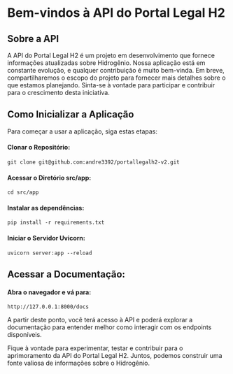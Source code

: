 # Bem-vindos à API do Portal Legal H2
## Sobre a API
A API do Portal Legal H2 é um projeto em desenvolvimento que fornece informações atualizadas sobre Hidrogênio. Nossa aplicação está em constante evolução, e qualquer contribuição é muito bem-vinda. Em breve, compartilharemos o escopo do projeto para fornecer mais detalhes sobre o que estamos planejando. Sinta-se à vontade para participar e contribuir para o crescimento desta iniciativa.

## Como Inicializar a Aplicação
Para começar a usar a aplicação, siga estas etapas:

#### Clonar o Repositório:
    git clone git@github.com:andre3392/portallegalh2-v2.git
#### Acessar o Diretório src/app:
    cd src/app
#### Instalar as dependências:
    pip install -r requirements.txt
#### Iniciar o Servidor Uvicorn:
    uvicorn server:app --reload
## Acessar a Documentação:
#### Abra o navegador e vá para:
    http://127.0.0.1:8000/docs
A partir deste ponto, você terá acesso à API e poderá explorar a documentação para entender melhor como interagir com os endpoints disponíveis.

Fique à vontade para experimentar, testar e contribuir para o aprimoramento da API do Portal Legal H2. Juntos, podemos construir uma fonte valiosa de informações sobre o Hidrogênio.